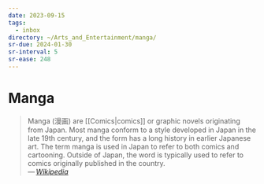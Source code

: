 ```yaml
---
date: 2023-09-15
tags:
  - inbox
directory: ~/Arts_and_Entertainment/manga/
sr-due: 2024-01-30
sr-interval: 5
sr-ease: 248
---
```


# Manga

> Manga (漫画) are [[Comics|comics]] or graphic novels originating from
> Japan. Most manga conform to a style developed in Japan in the late 19th
> century, and the form has a long history in earlier Japanese art. The
> term manga is used in Japan to refer to both comics and cartooning.
> Outside of Japan, the word is typically used to refer to comics
> originally published in the country.\
> — <cite>[Wikipedia](https://en.wikipedia.org/wiki/Manga)</cite>

